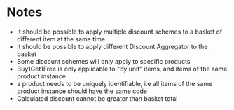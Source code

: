 # Notes


- It should be possible to apply multiple discount schemes to a basket of different item at the same time.
- it should be possible to apply different Discount Aggregator to the basket
- Some discount schemes will only apply to specific products
- Buy1Get1Free is only applicable to "by unit" items, and items of the same product instance
- a product needs to be uniquely identifiable, i.e all items of the same product instance should have the same code
- Calculated discount cannot be greater than basket total
